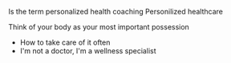 Is the term
personalized health coaching
Personilized healthcare

Think of your body as your most important possession
- How to take care of it often
- I'm not a doctor, I'm a wellness specialist